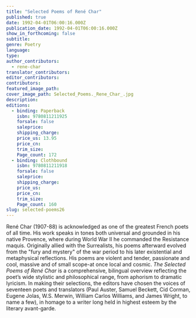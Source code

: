 ```yaml
---
title: "Selected Poems of René Char"
published: true
date: 1992-04-01T06:00:16.000Z
publication_date: 1992-04-01T06:00:16.000Z
show_in_forthcoming: false
subtitle:
genre: Poetry
language:
type:
author_contributors:
  - rene-char
translator_contributors:
editor_contributors:
contributors:
featured_image_path:
cover_image_path: Selected_Poems._Rene_Char_.jpg
description:
editions:
  - binding: Paperback
    isbn: 9780811211925
    forsale: false
    saleprice:
    shipping_charge:
    price_us: 13.95
    price_cn:
    trim_size:
    Page_count: 172
  - binding: Clothbound
    isbn: 9780811211918
    forsale: false
    saleprice:
    shipping_charge:
    price_us:
    price_cn:
    trim_size:
    Page_count: 160
slug: selected-poems26
---
```


René Char (1907-88) is acknowledged as one of the greatest French poets of all time. His work speaks in tones both universal and grounded in his native Provence, where during World War II he commanded the Resistance maquis. Originally allied with the Surrealists, his poems afterward evolved from the "fury and mystery" of the war period to his later existential and metaphysical reflections. His poems are violent and tender, passionate and cool, massive and of small scope-at once local and cosmic. _The Selected Poems of René Char_ is a comprehensive, bilingual overview reflecting the poet’s wide stylistic and philosophical range, from aphorism to dramatic lyricism. In making their selections, the editors have chosen the voices of seventeen poets and translators (Paul Auster, Samuel Beckett, Cid Corman, Eugene Jolas, W.S. Merwin, William Carlos Williams, and James Wright, to name a few), in homage to a writer long held in highest esteem by the literary avant-garde.

